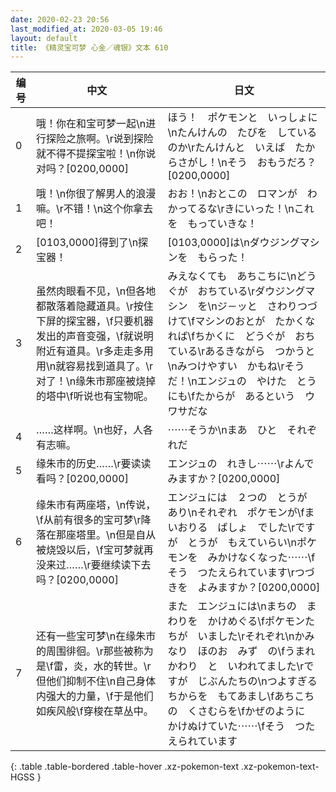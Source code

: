 ```yaml
---
date: 2020-02-23 20:56
last_modified_at: 2020-03-05 19:46
layout: default
title: 《精灵宝可梦 心金／魂银》文本 610
---
```

| 编号 | 中文 | 日文 |
| ---- | ---- | ---- |
| 0 | 哦！你在和宝可梦一起\n进行探险之旅啊。\r说到探险就不得不提探宝啦！\n你说对吗？[0200,0000] | ほう！　ポケモンと　いっしょに\nたんけんの　たびを　しているのか\rたんけんと　いえば　たからさがし！\nそう　おもうだろ？[0200,0000] |
| 1 | 哦！\n你很了解男人的浪漫嘛。\r不错！\n这个你拿去吧！ | おお！\nおとこの　ロマンが　わかってるな\rきにいった！\nこれを　もっていきな！ |
| 2 | [0103,0000]得到了\n探宝器！ | [0103,0000]は\nダウジングマシンを　もらった！ |
| 3 | 虽然肉眼看不见，\n但各地都散落着隐藏道具。\r按住下屏的探宝器，\f只要机器发出的声音变强，\f就说明附近有道具。\r多走走多用用\n就容易找到道具了。\r对了！\n缘朱市那座被烧掉的塔中\f听说也有宝物呢。 | みえなくても　あちこちに\nどうぐが　おちている\rダウジングマシン　を\nジ－ッと　さわりつづけて\fマシンのおとが　たかくなれば\fちかくに　どうぐが　おちている\rあるきながら　つかうと\nみつけやすい　かもね\rそうだ！\nエンジュの　やけた　とう　にも\fたからが　あるという　ウワサだな |
| 4 | ……这样啊。\n也好，人各有志嘛。 | ⋯⋯そうか\nまあ　ひと　それぞれだ |
| 5 | 缘朱市的历史……\r要读读看吗？[0200,0000] | エンジュの　れきし⋯⋯\rよんでみますか？[0200,0000] |
| 6 | 缘朱市有两座塔，\n传说，\f从前有很多的宝可梦\r降落在那座塔里。\n但是自从被烧毁以后，\f宝可梦就再没来过……\r要继续读下去吗？[0200,0000] | エンジュには　２つの　とうが　あり\nそれぞれ　ポケモンが\fまいおりる　ばしょ　でした\rですが　とうが　もえていらい\nポケモンを　みかけなくなった⋯⋯\fそう　つたえられています\rつづきを　よみますか？[0200,0000] |
| 7 | 还有一些宝可梦\n在缘朱市的周围徘徊。\r那些被称为是\f雷，炎，水的转世。\r但他们抑制不住\n自己身体内强大的力量，\f于是他们如疾风般\f穿梭在草丛中。 | また　エンジュには\nまちの　まわりを　かけめぐる\fポケモンたちが　いました\rそれぞれ\nかみなり　ほのお　みず　の\fうまれかわり　と　いわれてました\rですが　じぶんたちの\nつよすぎる　ちからを　もてあまし\fあちこちの　くさむらを\fかぜのように　かけぬけていた⋯⋯\fそう　つたえられています |
{: .table .table-bordered .table-hover .xz-pokemon-text .xz-pokemon-text-HGSS }
